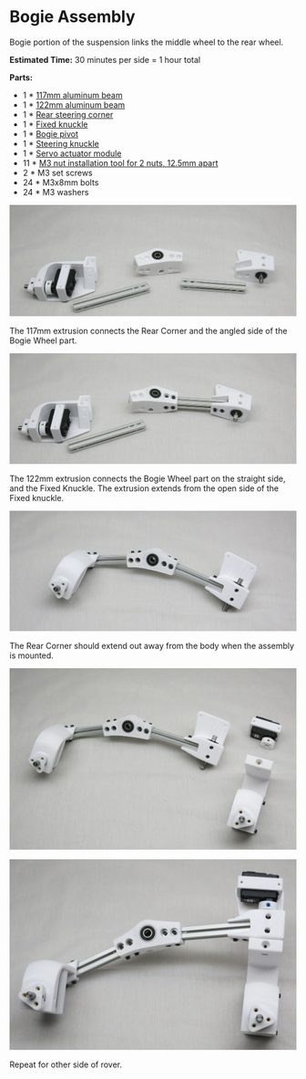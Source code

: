 # Bogie Assembly

Bogie portion of the suspension links the middle wheel to the rear wheel.

**Estimated Time:** 30 minutes per side = 1 hour total

**Parts:**
* 1 * [117mm aluminum beam](Misumi%20HFS%203.md)
* 1 * [122mm aluminum beam](Misumi%20HFS%203.md)
* 1 * [Rear steering corner](Print%20Corner%20Steering%20Joints.md#rear-corners)
* 1 * [Fixed knuckle](Print%20Fixed%20Knuckle.md)
* 1 * [Bogie pivot](Print%20Suspension%20Bogie%20Joints.md#bogie-pivot)
* 1 * [Steering knuckle](Print%20Steering%20Knuckle.md)
* 1 * [Servo actuator module](AssembleActuatorModule.md)
* 11 * [M3 nut installation tool for 2 nuts, 12.5mm apart](Print%20M3%20Installation%20Tool.md)
* 2 * M3 set screws
* 24 * M3x8mm bolts
* 24 * M3 washers

![Bogie parts](images/Bogie01-Parts.jpg)

The 117mm extrusion connects the Rear Corner and the angled side of the Bogie Wheel part.

![Bogie rear installed](images/Bogie02-Rear.jpg)

The 122mm extrusion connects the Bogie Wheel part on the straight side, and the  Fixed Knuckle. The extrusion extends from the open side of the Fixed knuckle.

![Bogie mid installed](images/Bogie03-Mid.jpg)

The Rear Corner should extend out away from the body when the assembly is mounted.

![Bogie with rear corner components](images/Bogie04-RearCorner.jpg)

![Bogie complete](images/Bogie05-Complete.jpg)

Repeat for other side of rover.
